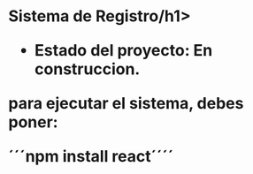 <h1> Sistema de Registro/h1>

- Estado del proyecto: En construccion.

para ejecutar el sistema, debes poner:

´´´npm install react´´´´
